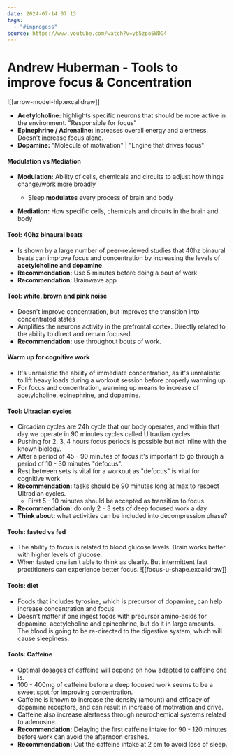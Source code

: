 ```yaml
---
date: 2024-07-14 07:13
tags:
  - "#inprogess"
source: https://www.youtube.com/watch?v=yb5zpo5WDG4
---
```

# Andrew Huberman - Tools to improve focus & Concentration

![[arrow-model-hlp.excalidraw]]

- **Acetylcholine:** highlights specific neurons that should be more active in the environment. "Responsible for focus"
- **Epinephrine / Adrenaline:** increases overall energy and alertness. Doesn't increase focus alone.
- **Dopamine:** "Molecule of motivation" | "Engine that drives focus"

#### Modulation vs Mediation
- **Modulation:** Ability of cells, chemicals and circuits to adjust how things change/work more broadly 
	- Sleep **modulates** every process of brain and body

- **Mediation:**  How specific cells, chemicals and circuits in the brain and body

#### Tool: 40hz binaural beats
- Is shown by a large number of peer-reviewed studies that 40hz binaural beats can improve focus and concentration by increasing the levels of **acetylcholine and dopamine**
- **Recommendation:** Use 5 minutes before doing a bout of work
- **Recommendation:** Brainwave app

#### Tool: white, brown and pink noise
- Doesn't improve concentration, but improves the transition into concentrated states
- Amplifies the neurons activity in the prefrontal cortex. Directly related to the ability to direct and remain focused.
- **Recommendation:** use throughout bouts of work.

#### Warm up for cognitive work
- It's unrealistic the ability of immediate concentration, as it's unrealistic to lift heavy loads during a workout session before properly warming up.
- For focus and concentration, warming up means to increase of acetylcholine, epinephrine, and dopamine.

#### Tool: Ultradian cycles
- Circadian cycles are 24h cycle that our body operates, and within that day we operate in 90 minutes cycles called Ultradian cycles.
- Pushing for 2, 3, 4 hours focus periods is possible but not inline with the known biology.
- After a period of 45 - 90 minutes of focus it's important to go through a period of 10 - 30  minutes "defocus". 
- Rest between sets is vital for a workout as "defocus" is vital for cognitive work 
- **Recommendation:** tasks should be 90 minutes long at max to respect Ultradian cycles.
	- First 5 - 10 minutes should be accepted as transition to focus.
- **Recommendation:** do only 2 - 3 sets of deep focused work a day 
- **Think about:** what activities can be included into decompression phase?

#### Tools: fasted vs fed
- The ability to focus is related to blood glucose levels. Brain works better with higher levels of glucose.
- When fasted one isn't able to think as clearly. But intermittent fast practitioners can experience better focus.
![[focus-u-shape.excalidraw]]

#### Tools: diet
- Foods that includes tyrosine, which is precursor of dopamine, can help increase concentration and focus
- Doesn't matter if one ingest foods with precursor amino-acids for dopamine, acetylcholine and epinephrine, but do it in large amounts. The blood is going to be re-directed to the digestive system, which will cause sleepiness.

#### Tools: Caffeine
- Optimal dosages of caffeine will depend on how adapted to caffeine one is.
- 100 - 400mg of caffeine before a deep focused work seems to be a sweet spot for improving concentration.
- Caffeine is known to increase the density (amount) and efficacy of dopamine receptors, and can result in increase of motivation and drive.
- Caffeine also increase alertness through neurochemical systems related to adenosine.
- **Recommendation:** Delaying the first caffeine intake for 90 - 120 minutes before work can avoid the afternoon crashes.
- **Recommendation:** Cut the caffeine intake at 2 pm to avoid lose of sleep.